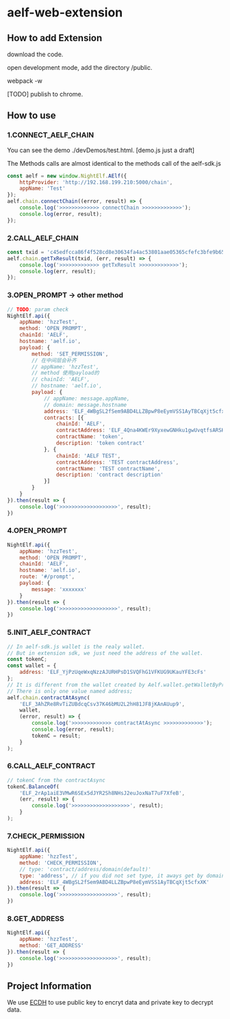 # aelf-web-extension

## How to add Extension

download the code.

open development mode, add the directory /public.

webpack -w

[TODO] publish to chrome.

## How to use

### 1.CONNECT_AELF_CHAIN

You can see the demo ./devDemos/test.html. [demo.js just a draft]

The Methods calls are almost identical to the methods call of the aelf-sdk.js

```javascript
const aelf = new window.NightElf.AElf({
    httpProvider: 'http://192.168.199.210:5000/chain',
    appName: 'Test'
});
aelf.chain.connectChain((error, result) => {
    console.log('>>>>>>>>>>>>> connectChain >>>>>>>>>>>>>');
    console.log(error, result);
});
```

### 2.CALL_AELF_CHAIN

```javascript
const txid = 'c45edfcca86f4f528cd8e30634fa4ac53801aae05365cfefc3bfe9b652fe5768';
aelf.chain.getTxResult(txid, (err, result) => {
    console.log('>>>>>>>>>>>>> getTxResult >>>>>>>>>>>>>');
    console.log(err, result);
});
```

### 3.OPEN_PROMPT -> other method

```javascript
// TODO: param check
NightElf.api({
    appName: 'hzzTest',
    method: 'OPEN_PROMPT',
    chainId: 'AELF',
    hostname: 'aelf.io',
    payload: {
        method: 'SET_PERMISSION',
        // 在中间层会补齐
        // appName: 'hzzTest',
        // method 使用payload的
        // chainId: 'AELF',
        // hostname: 'aelf.io',
        payload: {
            // appName: message.appName,
            // domain: message.hostname
            address: 'ELF_4WBgSL2fSem9ABD4LLZBpwP8eEymVSS1AyTBCqXjt5cfxXK',
            contracts: [{
                chainId: 'AELF',
                contractAddress: 'ELF_4Qna4KWEr9XyxewGNHku1gwUvqtfsARSHcwjd3WXBpLw9Yx',
                contractName: 'token',
                description: 'token contract'
            }, {
                chainId: 'AELF TEST',
                contractAddress: 'TEST contractAddress',
                contractName: 'TEST contractName',
                description: 'contract description'
            }]
        }
    }
}).then(result => {
    console.log('>>>>>>>>>>>>>>>>>>>', result);
})
```

### 4.OPEN_PROMPT

```javascript
NightElf.api({
    appName: 'hzzTest',
    method: 'OPEN_PROMPT',
    chainId: 'AELF',
    hostname: 'aelf.io',
    route: '#/prompt',
    payload: {
        message: 'xxxxxxx'
    }
}).then(result => {
    console.log('>>>>>>>>>>>>>>>>>>>', result);
})
```

### 5.INIT_AELF_CONTRACT

```javascript
// In aelf-sdk.js wallet is the realy wallet.
// But in extension sdk, we just need the address of the wallet.
const tokenC;
const wallet = {
    address: 'ELF_YjPzUqeWxqNzzAJURHPsD1SVQFhG1VFKUG9UKauYFE3cFs'
};
// It is different from the wallet created by Aelf.wallet.getWalletByPrivateKey();
// There is only one value named address;
aelf.chain.contractAtAsync(
    'ELF_3AhZRe8RvTiZUBdcqCsv37K46bMU2L2hH81JF8jKAnAUup9',
    wallet,
    (error, result) => {
        console.log('>>>>>>>>>>>>> contractAtAsync >>>>>>>>>>>>>');
        console.log(error, result);
        tokenC = result;
    }
);
```

### 6.CALL_AELF_CONTRACT

```javascript
// tokenC from the contractAsync
tokenC.BalanceOf(
    'ELF_2rAp1aiE3VMwR6SEx5dJYR2Sh8NHsJ2euJoxNaT7uF7XfeB',
    (err, result) => {
        console.log('>>>>>>>>>>>>>>>>>>>', result);
    }
);
```

### 7.CHECK_PERMISSION

```javascript
NightElf.api({
    appName: 'hzzTest',
    method: 'CHECK_PERMISSION',
    // type: 'contract/address/domain(default)'
    type: 'address', // if you did not set type, it aways get by domain.
    address: 'ELF_4WBgSL2fSem9ABD4LLZBpwP8eEymVSS1AyTBCqXjt5cfxXK'
}).then(result => {
    console.log('>>>>>>>>>>>>>>>>>>>', result);
})
```

### 8.GET_ADDRESS

```javascript
NightElf.api({
    appName: 'hzzTest',
    method: 'GET_ADDRESS'
}).then(result => {
    console.log('>>>>>>>>>>>>>>>>>>>', result);
})
```

## Project Information

We use [ECDH](https://github.com/indutny/elliptic) to use public key to  encryt data and private key to decrypt data.